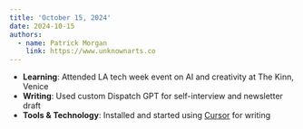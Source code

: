 ```yaml
---
title: 'October 15, 2024'
date: 2024-10-15
authors:
  - name: Patrick Morgan
    link: https://www.unknownarts.co
---
```


- **Learning**: Attended LA tech week event on AI and creativity at The Kinn, Venice
- **Writing**: Used custom Dispatch GPT for self-interview and newsletter draft
- **Tools & Technology**: Installed and started using [Cursor](https://cursor.com/) for writing